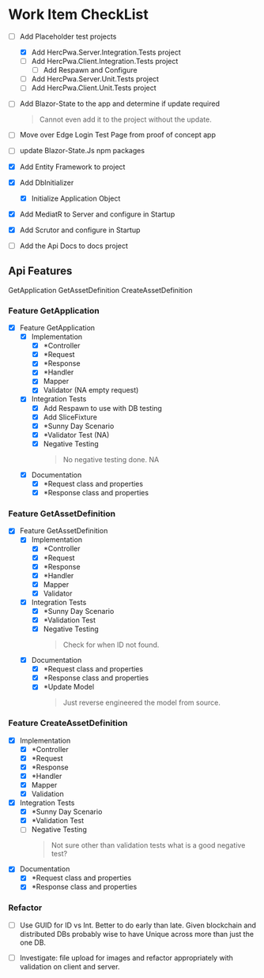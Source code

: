 # Work Item CheckList

- [ ] Add Placeholder test projects
  - [x] Add HercPwa.Server.Integration.Tests project
  - [ ] Add HercPwa.Client.Integration.Tests project
    - [ ] Add Respawn and Configure
  - [ ] Add HercPwa.Server.Unit.Tests project
  - [ ] Add HercPwa.Client.Unit.Tests project
- [ ] Add Blazor-State to the app and determine if update required
  > Cannot even add it to the project without the update. 
- [ ] Move over Edge Login Test Page from proof of concept app
- [ ] update Blazor-State.Js npm packages 

- [x] Add Entity Framework to project
- [x] Add DbInitializer
  - [x] Initialize Application Object
- [x] Add MediatR to Server and configure in Startup
- [x] Add Scrutor and configure in Startup
- [ ] Add the Api Docs to docs project


## Api Features
GetApplication
GetAssetDefinition
CreateAssetDefinition

### Feature GetApplication
- [x] Feature GetApplication
  - [x] Implementation
    - [x] *Controller
    - [x] *Request
    - [x] *Response
    - [x] *Handler 
    - [x] Mapper 
    - [x] Validator (NA empty request)
  - [x] Integration Tests
    - [x] Add Respawn to use with DB testing
    - [x] Add SliceFixture
    - [x] *Sunny Day Scenario
    - [x] *Validator Test (NA)
    - [x] Negative Testing 
      > No negative testing done. NA
  - [x] Documentation
    - [x] *Request class and properties
    - [x] *Response class and properties

### Feature GetAssetDefinition
- [x] Feature GetAssetDefinition
  - [x] Implementation
    - [x] *Controller
    - [x] *Request
    - [x] *Response
    - [x] *Handler 
    - [x] Mapper 
    - [x] Validator 
  - [x] Integration Tests
    - [x] *Sunny Day Scenario
    - [x] *Validation Test
    - [x] Negative Testing 
        > Check for when ID not found.
  - [x] Documentation
    - [x] *Request class and properties
    - [x] *Response class and properties
    - [x] *Update Model
      > Just reverse engineered the model from source.

### Feature CreateAssetDefinition

- [x] Implementation
  - [x] *Controller
  - [x] *Request
  - [x] *Response
  - [x] *Handler 
  - [x] Mapper 
  - [x] Validation
- [x] Integration Tests
  - [x] *Sunny Day Scenario
  - [x] *Validation Test
  - [ ] Negative Testing
    > Not sure other than validation tests what is a good negative test?
- [x] Documentation
  - [x] *Request class and properties
  - [x] *Response class and properties

### Refactor
  - [ ] Use GUID for ID vs Int.  Better to do early than late. Given blockchain and distributed DBs probably wise to have Unique across more than just the one DB.  
  - [ ] Investigate: file upload for images and refactor appropriately with validation on client and server.

